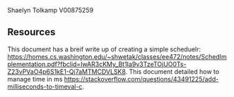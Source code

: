 Shaelyn Tolkamp
V00875259

## Resources
This document has a breif write up of creating a simple scheduelr: https://homes.cs.washington.edu/~shwetak/classes/ee472/notes/SchedImplementation.pdf?fbclid=IwAR3cKMy_Bt1Ia9v3TzeTOjUO0Ts-Z23vPVaO4p6S1kE1-Qj7aMTMCDVLSK8.
This document detailed how to manage time in ms
https://stackoverflow.com/questions/43491225/add-milliseconds-to-timeval-c.